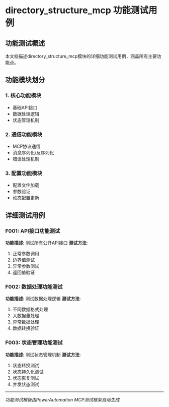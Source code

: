 # directory_structure_mcp 功能测试用例

## 功能测试概述
本文档描述directory_structure_mcp模块的详细功能测试用例，涵盖所有主要功能点。

## 功能模块划分

### 1. 核心功能模块
- 基础API接口
- 数据处理逻辑
- 状态管理机制

### 2. 通信功能模块  
- MCP协议通信
- 消息序列化/反序列化
- 错误处理机制

### 3. 配置功能模块
- 配置文件加载
- 参数验证
- 动态配置更新

## 详细测试用例

### F001: API接口功能测试
**功能描述**: 测试所有公开API接口
**测试方法**: 
1. 正常参数调用
2. 边界值测试
3. 异常参数测试
4. 返回值验证

### F002: 数据处理功能测试
**功能描述**: 测试数据处理逻辑
**测试方法**:
1. 不同数据格式处理
2. 大数据量处理
3. 异常数据处理
4. 数据转换验证

### F003: 状态管理功能测试
**功能描述**: 测试状态管理机制
**测试方法**:
1. 状态转换测试
2. 状态持久化测试
3. 状态恢复测试
4. 并发状态测试

---
*功能测试模板由PowerAutomation MCP测试框架自动生成*
